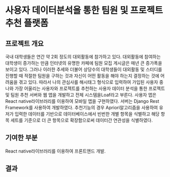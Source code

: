 # 사용자 데이터분석을 통한 팀원 및 프로젝트 추천 플랫폼

## 프로젝트 개요
국내 대학생들은 연간 약 2회 정도의 대외활동에 참가하고 있다. 대외활동에 참여하는 대학생이 증가하는 만큼 인터넷의 유명한 카페에 팀원 모집 게시글은 매년 큰 증가폭을 보이고 있다. 그러나 이러한 추세와 더불어 상당수의 대학생들이 대외활동 및 스터디를 진행할 때 적절한 팀원을 구하는 것과 자신이 어떤 활동을 해야 하는지 결정하는 것에 어려움을 겪고 있다. 따라서 나의 관심사를 해시태그 형식으로 입력하여 가입된 사용자 중 나와 가장 어울리는 사용자와 프로젝트를 추천하는 사용자 데이터 분석을 통한 프로젝트 및 팀원 추천 서버와 웹 앱을 개발하고 전체 시스템을Loaf라고 부른다.
사용자 앱은 React native라이브러리를 이용하여 모바일 앱을 구현하였다. 서버는 Django Rest Framework를 사용하여 개발하였다. 추천기능의 경우 Apriori알고리즘을 사용하여 유저가 입력한 데이터를 기반으로 데이터베이스에서 빈번한 개별 항목을 식별하고 해당 항목 세트를 기준으로 더 큰 항목으로 확장함으로써 데이터간 연관성을 식별하였다. 

## 기여한 부분
React native라이브러리를 이용하여 프론트앤드 개발.

## 결과
